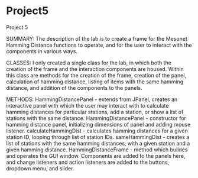 # Project5

Project 5

SUMMARY: The description of the lab is to create a frame for the Mesonet Hamming Distance functions to operate, 
and for the user to interact with the components in various ways.

CLASSES:
I only created a single class for the lab, in which both the creation of the frame and the interaction components are
housed. Within this class are methods for the creation of the frame, creation of the panel, calculation of
hamming distance, listing of items with the same hamming distance, and addition of the components to the panels.

METHODS:
HammingDistancePanel - extends from JPanel, creates an interactive panel with which the user may interact with to
calculate hamming distances for particular stations, add a station, or show a list of stations with the same
distance.
HammingDistancePanel - constructor for hamming distance panel, initializing dimensions of panel and adding
mouse listener.
calculateHammingDist - calculates hamming distances for a given station ID, looping through list of station
IDs.
sameHammingDist - creates a list of stations with the same hamming distances, with a given station and a 
given hamming distance.
HammingDistanceFrame - method which buildes and operates the GUI window. Components are added to the panels
here, and change listeners and action listeners are added to the buttons, dropdown menu, and slider.
